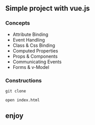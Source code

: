 ## Simple project with vue.js

### Concepts

* Attribute Binding 
* Event Handling
* Class & Css Binding
* Computed Properties
* Props & Components 
* Communicating Events
* Forms & v-Model

### Constructions 
`git clone 
`

`open index.html 
`

## **enjoy** 
